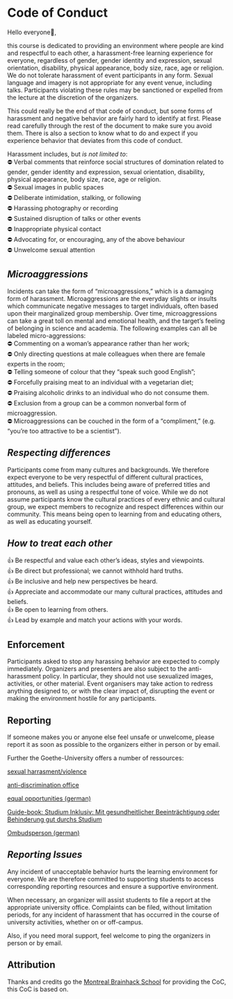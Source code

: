 # Code of Conduct

Hello everyone👋,

this course is dedicated to providing an environment where people are kind and respectful to each other, a harassment-free learning experience for everyone, regardless of gender, gender identity and expression, sexual orientation, disability, physical appearance, body size, race, age or religion. We do not tolerate harassment of event participants in any form. Sexual language and imagery is not appropriate for any event venue, including talks. Participants violating these rules may be sanctioned or expelled from the lecture at the discretion of the organizers.

This could really be the end of that code of conduct, but some forms of harassment and negative behavior are fairly hard to identify at first. Please read carefully through the rest of the document to make sure you avoid them. There is also a section to know what to do and expect if you experience behavior that deviates from this code of conduct.

Harassment includes, but _is not limited to_:  
⛔ Verbal comments that reinforce social structures of domination related to gender, gender identity and expression, sexual orientation, disability, physical appearance, body size, race, age or religion.  
⛔ Sexual images in public spaces  
⛔ Deliberate intimidation, stalking, or following  
⛔ Harassing photography or recording  
⛔ Sustained disruption of talks or other events  
⛔ Inappropriate physical contact  
⛔ Advocating for, or encouraging, any of the above behaviour  
⛔ Unwelcome sexual attention  

## *Microaggressions*
Incidents can take the form of “microaggressions,” which is a damaging form of harassment. Microaggressions are the everyday slights or insults which communicate negative messages to target individuals, often based upon their marginalized group membership. Over time, microaggressions can take a great toll on mental and emotional health, and the target’s feeling of belonging in science and academia. The following examples can all be labeled micro-aggressions:  
⛔ Commenting on a woman’s appearance rather than her work;  
⛔ Only directing questions at male colleagues when there are female experts in the room;  
⛔ Telling someone of colour that they “speak such good English”;  
⛔ Forcefully praising meat to an individual with a vegetarian diet;  
⛔ Praising alcoholic drinks to an individual who do not consume them.  
⛔ Exclusion from a group can be a common nonverbal form of microaggression.  
⛔ Microaggressions can be couched in the form of a “compliment,” (e.g. “you’re too attractive to be a scientist”).  

## *Respecting differences*  
Participants come from many cultures and backgrounds. We therefore expect everyone to be very respectful of different cultural practices, attitudes, and beliefs. This includes being aware of preferred titles and pronouns, as well as using a respectful tone of voice.
While we do not assume participants know the cultural practices of every ethnic and cultural group, we expect members to recognize and respect differences within our community. This means being open to learning from and educating others, as well as educating yourself.

## *How to treat each other*  
👍 Be respectful and value each other’s ideas, styles and viewpoints.  
👍 Be direct but professional; we cannot withhold hard truths.  
👍 Be inclusive and help new perspectives be heard.  
👍 Appreciate and accommodate our many cultural practices, attitudes and beliefs.  
👍 Be open to learning from others.  
👍 Lead by example and match your actions with your words.  


## **Enforcement**
Participants asked to stop any harassing behavior are expected to comply immediately. Organizers and presenters are also subject to the anti-harassment policy. In particular, they should not use sexualized images, activities, or other material. Event organisers may take action to redress anything designed to, or with the clear impact of, disrupting the event or making the environment hostile for any participants.

## **Reporting**
If someone makes you or anyone else feel unsafe or unwelcome, please report it as soon as possible to the organizers either in person or by email.

Further the Goethe-University offers a number of ressources: 

[sexual harrasment/violence](https://www.goethe-university-frankfurt.de/113533163/Sexualised_Discrimination?locale=ent)

[anti-discrimination office](https://www.goethe-university-frankfurt.de/113532682/Services_and_Self_conception?locale=en)

[equal opportunities (german)](https://www.uni-frankfurt.de/70268108/Beratungsstelle_Chancengleichheit)

[Guide-book: Studium Inklusiv: Mit gesundheitlicher Beeinträchtigung oder Behinderung
gut durchs Studium](https://www.uni-frankfurt.de/98672010/leitfaden_gu_inklusion_stud.pdf)

[Ombudsperson (german)](https://www.uni-frankfurt.de/97234850/Ombudspersonen_f%C3%BCr_Studierende_und_wissenschaftliche_Mitarbeiter_innen_sowie_f%C3%BCr_studentische_und_wissenschaftliche_Hilfskr%C3%A4fte)



## *Reporting Issues*

Any incident of unacceptable behavior hurts the learning environment for everyone. We are therefore committed to supporting students to access corresponding reporting resources and ensure a supportive environment.

When necessary, an organizer will assist students to file a report at the appropriate university office. Complaints can be filed, without limitation periods, for any incident of harassment that has occurred in the course of university activities, whether on or off-campus.

Also, if you need moral support, feel welcome to ping the organizers in person or by email.


## Attribution
Thanks and credits go the [Montreal Brainhack School]() for providing the CoC, this CoC is based on.
